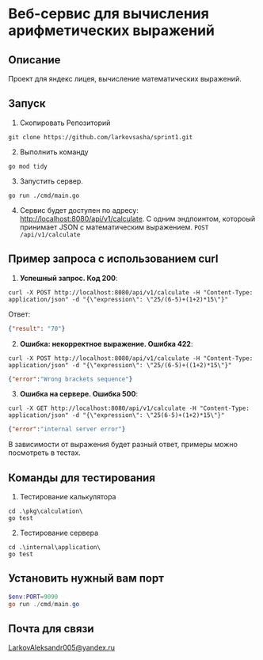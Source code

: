 

# Веб-сервис для вычисления арифметических выражений

## Описание
Проект для яндекс лицея, вычисление математических выражений.

## Запуск
1. Скопировать Репозиторий 
```
git clone https://github.com/larkovsasha/sprint1.git
```
2. Выполнить команду
```
go mod tidy
```
3. Запустить сервер.
```
go run ./cmd/main.go
```
4. Сервис будет доступен по адресу: [http://localhost:8080/api/v1/calculate](http://localhost:8080/api/v1/calculate). 
С одним эндпоинтом, котороый принимает JSON с математическим выражением. `POST /api/v1/calculate`

## Пример запроса с использованием curl
1. **Успешный запрос. Код 200**:
```
curl -X POST http://localhost:8080/api/v1/calculate -H "Content-Type: application/json" -d "{\"expression\": \"25/(6-5)+(1+2)*15\"}"
```
Ответ:
```json
{"result": "70"}
```

2. **Ошибка: некорректное выражение. Ошибка 422**:
```
curl -X POST http://localhost:8080/api/v1/calculate -H "Content-Type: application/json" -d "{\"expression\": \"25/(6-5)+((1+2)*15\"}"
```
```json
{"error":"Wrong brackets sequence"}
```
3. **Ошибка на сервере. Ошибка 500**:
```
curl -X GET http://localhost:8080/api/v1/calculate -H "Content-Type: application/json" -d "{\"expression\": \"25(6-5)+(1+2)*15\"}"
```
```json
{"error":"internal server error"}
```
В зависимости от выражения будет разный ответ, примеры можно посмотреть в тестах.
## Команды для тестирования
1. Тестирование калькулятора
```
cd .\pkg\calculation\ 
go test
```
2. Тестирование сервера
```
cd .\internal\application\
go test
```
## Установить нужный вам порт
```powershell
$env:PORT=9090
go run ./cmd/main.go
```

## Почта для связи
LarkovAleksandr005@yandex.ru
